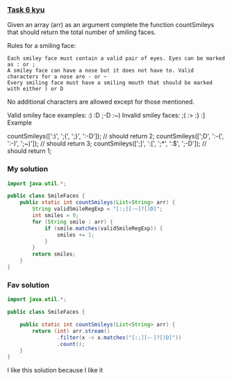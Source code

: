 ###  [Task 6 kyu](https://www.codewars.com/kata/583203e6eb35d7980400002a/train/java)
Given an array (arr) as an argument complete the function countSmileys that should return the total number of smiling faces.

Rules for a smiling face:

    Each smiley face must contain a valid pair of eyes. Eyes can be marked as : or ;
    A smiley face can have a nose but it does not have to. Valid characters for a nose are - or ~
    Every smiling face must have a smiling mouth that should be marked with either ) or D

No additional characters are allowed except for those mentioned.

Valid smiley face examples: :) :D ;-D :~)
Invalid smiley faces: ;( :> :} :]
Example

countSmileys([':)', ';(', ';}', ':-D']);       // should return 2;
countSmileys([';D', ':-(', ':-)', ';~)']);     // should return 3;
countSmileys([';]', ':[', ';*', ':$', ';-D']); // should return 1;


### My solution
```Java
import java.util.*;

public class SmileFaces {
    public static int countSmileys(List<String> arr) {
        String validSmileRegExp = "[:;][-~]?[)D]";
        int smiles = 0;
        for (String smile : arr) {
            if (smile.matches(validSmileRegExp)) {
                smiles += 1;
            }
        }
        return smiles;
    }
}

```

### Fav solution
```Java
import java.util.*;

public class SmileFaces {

    public static int countSmileys(List<String> arr) {
        return (int) arr.stream()
                .filter(x -> x.matches("[:;][~-]?[)D]"))
                .count();
    }
}
```
I like this solution because I like it
